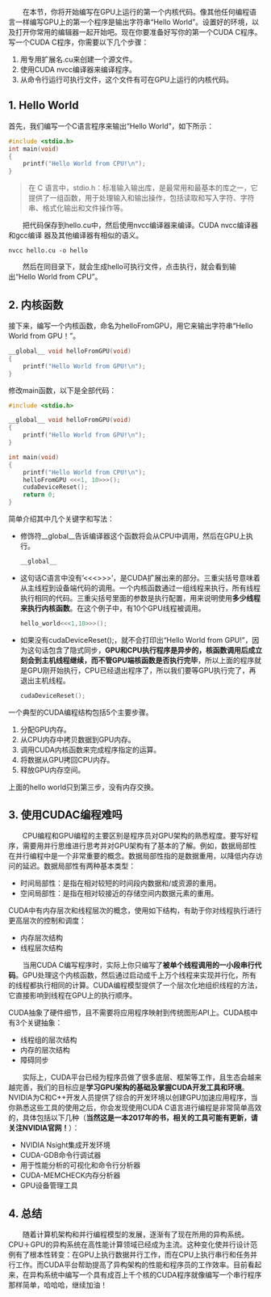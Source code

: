 &emsp;&emsp;在本节，你将开始编写在GPU上运行的第一个内核代码。像其他任何编程语言一样编写GPU上的第一个程序是输出字符串“Hello World”。设置好的环境，以及打开你常用的编辑器一起开始吧。现在你要准备好写你的第一个CUDA C程序。写一个CUDA C程序，你需要以下几个步骤：
1. 用专用扩展名.cu来创建一个源文件。
2. 使用CUDA nvcc编译器来编译程序。
3. 从命令行运行可执行文件，这个文件有可在GPU上运行的内核代码。

## 1. Hello World

首先，我们编写一个C语言程序来输出“Hello World”，如下所示：
```c
#include <stdio.h>
int main(void)
{
    printf("Hello World from CPU!\n");
}
```

>在 C 语言中，stdio.h：标准输入输出库，是最常用和最基本的库之一，它提供了一组函数，用于处理输入和输出操作，包括读取和写入字符、字符串、格式化输出和文件操作等。

&emsp;&emsp;把代码保存到hello.cu中，然后使用nvcc编译器来编译。CUDA nvcc编译器和gcc编译
器及其他编译器有相似的语义。
```linux
nvcc hello.cu -o hello
```
&emsp;&emsp;然后在同目录下，就会生成hello可执行文件，点击执行，就会看到输出“Hello World from CPU”。

## 2. 内核函数
接下来，编写一个内核函数，命名为helloFromGPU，用它来输出字符串“Hello World
from GPU！”。
```c
__global__ void helloFromGPU(void)
{
    printf("Hello World from GPU!\n");
}
```
修改main函数，以下是全部代码：
```c
#include <stdio.h>

__global__ void helloFromGPU(void)
{
    printf("Hello World from GPU!\n");
}

int main(void)
{
    printf("Hello World from CPU!\n");
    helloFromGPU <<<1, 10>>>();
    cudaDeviceReset();
    return 0;
}	
```
简单介绍其中几个关键字和写法：
* 修饰符__global__告诉编译器这个函数将会从CPU中调用，然后在GPU上执行。
	```c
	__global__
	```
* 这句话C语言中没有’<<<>>>’，是CUDA扩展出来的部分。三重尖括号意味着从主线程到设备端代码的调用。一个内核函数通过一组线程来执行，所有线程执行相同的代码。三重尖括号里面的参数是执行配置，用来说明使用**多少线程来执行内核函数**。在这个例子中，有10个GPU线程被调用。
	```c
	hello_world<<<1,10>>>();
	```
* 如果没有cudaDeviceReset();，就不会打印出“Hello World from GPU!”，因为这句话包含了隐式同步，**GPU和CPU执行程序是异步的，核函数调用后成立刻会到主机线程继续，而不管GPU端核函数是否执行完毕**，所以上面的程序就是GPU刚开始执行，CPU已经退出程序了，所以我们要等GPU执行完了，再退出主机线程。
	```c
	cudaDeviceReset();
	```

一个典型的CUDA编程结构包括5个主要步骤。
1. 分配GPU内存。
2. 从CPU内存中拷贝数据到GPU内存。
3. 调用CUDA内核函数来完成程序指定的运算。
4. 将数据从GPU拷回CPU内存。
5. 释放GPU内存空间。

上面的hello world只到第三步，没有内存交换。

## 3. 使用CUDAC编程难吗
&emsp;&emsp;CPU编程和GPU编程的主要区别是程序员对GPU架构的熟悉程度。要写好程序，需要用并行思维进行思考并对GPU架构有了基本的了解。例如，数据局部性在并行编程中是一个非常重要的概念。数据局部性指的是数据重用，以降低内存访问的延迟。数据局部性有两种基本类型：
* 时间局部性：是指在相对较短的时间段内数据和/或资源的重用。
* 空间局部性：是指在相对较接近的存储空间内数据元素的重用。

CUDA中有内存层次和线程层次的概念，使用如下结构，有助于你对线程执行进行更高层次的控制和调度：
* 内存层次结构
* 线程层次结构

&emsp;&emsp;当用CUDA C编写程序时，实际上你只编写了**被单个线程调用的一小段串行代码**。GPU处理这个内核函数，然后通过启动成千上万个线程来实现并行化，所有的线程都执行相同的计算。CUDA编程模型提供了一个层次化地组织线程的方法，它直接影响到线程在GPU上的执行顺序。

CUDA抽象了硬件细节，且不需要将应用程序映射到传统图形API上。CUDA核中有3个关键抽象：
* 线程组的层次结构
* 内存的层次结构
* 障碍同步

&emsp;&emsp;实际上，CUDA平台已经为程序员做了很多底层、框架等工作，且生态会越来越完善，我们的目标应是**学习GPU架构的基础及掌握CUDA开发工具和环境**。NVIDIA为C和C++开发人员提供了综合的开发环境以创建GPU加速应用程序，当你熟悉这些工具的使用之后，你会发现使用CUDA C语言进行编程是非常简单高效的，具体包括以下几种（**当然这是一本2017年的书，相关的工具可能有更新，请关注NVIDIA官网！**）：
* NVIDIA Nsight集成开发环境
* CUDA-GDB命令行调试器
* 用于性能分析的可视化和命令行分析器
* CUDA-MEMCHECK内存分析器
* GPU设备管理工具

## 4. 总结
&emsp;&emsp;随着计算机架构和并行编程模型的发展，逐渐有了现在所用的异构系统。CPU＋GPU的异构系统在高性能计算领域已经成为主流。这种变化使并行设计范例有了根本性转变：在GPU上执行数据并行工作，而在CPU上执行串行和任务并行工作。而CUDA平台帮助提高了异构架构的性能和程序员的工作效率。目前看起来，在异构系统中编写一个具有成百上千个核的CUDA程序就像编写一个串行程序那样简单，哈哈哈，继续加油！